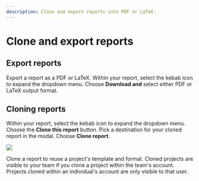 ```yaml
---
description: Clone and export reports into PDF or LaTeX.
---
```


# Clone and export reports

## Export reports

Export a report as a PDF or LaTeX. Within your report, select the kebab icon to expand the dropdown menu. Choose **Download and** select either PDF or LaTeX output format.

## Cloning reports

Within your report, select the kebab icon to expand the dropdown menu. Choose the **Clone this report** button. Pick a destination for your cloned report in the modal. Choose **Clone report**.

![](@site/static/images/reports/clone_reports.gif)

Clone a report to reuse a project's template and format. Cloned projects are visible to your team if you clone a project within the team's account. Projects cloned within an individual's account are only visible to that user.
